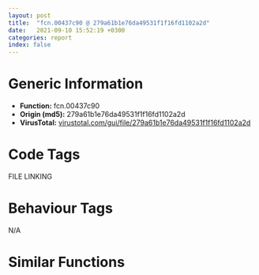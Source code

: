 ```yaml
---
layout: post
title:  "fcn.00437c90 @ 279a61b1e76da49531f1f16fd1102a2d"
date:   2021-09-10 15:52:19 +0300
categories: report
index: false
---
```


# Generic Information
- **Function:** fcn.00437c90
- **Origin (md5):** 279a61b1e76da49531f1f16fd1102a2d
- **VirusTotal:** [virustotal.com/gui/file/279a61b1e76da49531f1f16fd1102a2d][virustotal_ref]

# Code Tags
<span class="tag" id="FILE">FILE</span>
<span class="tag" id="LINKING">LINKING</span>


# Behaviour Tags
<span class="bhv-tag" id="na">N/A</span>

# Similar Functions
<script type="text/javascript" src="https://www.gstatic.com/charts/loader.js"></script>
<script type="text/javascript">

    google.charts.load('current', {'packages':['corechart']});
    google.charts.setOnLoadCallback(drawChart);

    function drawChart() {
    var data = new google.visualization.DataTable();
        data.addColumn('number', 'X');
        data.addColumn('number', 'Y');
        data.addColumn({type: 'string', role: 'tooltip', 'p': {'html': true}});
        data.addColumn({'type': 'string', 'role': 'style'});
        
        data.addRows([
    [1961.1939697265625, 25732.82421875, '<b><a href="/report/fcn.00437c90@279a61b1e76da49531f1f16fd1102a2d">fcn.00437c90</a><br>@279a61b1e76da49531f1f16fd1102a2d</b><br>push ebp<br>mov ebp, esp<br>push 0xffffffffffffffff<br>push 0x4f093b<br>mov eax, dword<br>push eax<br>sub esp, 0x514<br>mov eax, dword[0x53ebd0]<br>xor eax, ebp<br>mov dword[ebp-0x14], eax<br>push eax<br>lea eax, [ebp-0xc]<br>mov dword<br>mov dword[ebp-0x504], 0<br>mov dword[ebp-0x10], 0<br>mov ecx, dword[ebp+8]<br>add ecx, 0xe0<br>call fcn.00403920<br>cmp eax, 2<br>jbe 0x437d57<br>push 0x4fa284<br>push 2<br>mov ecx, dword[ebp+8]<br>add ecx, 0xe0<br>call fcn.00403920<br>sub eax, 2<br>push eax<br>lea eax, [ebp-0x4ac]<br>push eax<br>mov ecx, dword[ebp+8]<br>add ecx, 0xe0<br>call fcn.00413450<br>mov dword[ebp-0x508], eax<br>mov ecx, dword[ebp-0x508]<br>mov dword[ebp-0x50c], ecx<br>mov dword[ebp-4], 0<br>mov edx, dword[ebp-0x504]<br>or edx, 1<br>mov dword[ebp-0x504], edx<br>mov eax, dword[ebp-0x50c]<br>push eax<br>call fcn.0041a4c0<br>add esp, 8<br>movzx ecx, al<br>test ecx, ecx<br>je 0x437d57<br>mov dword[ebp-0x510], 1<br>jmp 0x437d61<br>mov dword[ebp-0x510], 0<br>mov dl, byte[ebp-0x510]<br>mov byte[ebp-0x48d], dl<br>mov dword[ebp-4], 0xffffffff<br>mov eax, dword[ebp-0x504]<br>and eax, 1<br>je 0x437d91<br>and dword[ebp-0x504], 0xfffffffe<br>lea ecx, [ebp-0x4ac]<br>call fcn.00401360<br>movzx ecx, byte[ebp-0x48d]<br>test ecx, ecx<br>je 0x437f5e<br>mov ecx, dword[ebp+8]<br>add ecx, 0xa8<br>call fcn.004013a0<br>push eax<br>lea edx, [ebp-0x440]<br>push edx<br>call fcn.004eae90<br>add esp, 8<br>mov dword[ebp-4], 1<br>xor eax, eax<br>mov word[ebp-0x21c], ax<br>push 0x206<br>push 0<br>lea ecx, [ebp-0x21a]<br>push ecx<br>call fcn.00490b70<br>add esp, 0xc<br>lea edx, [ebp-0x21c]<br>push edx<br>push 0x104<br>call dword[sym.imp.KERNEL32.dll_GetTempPathW]<br>mov ecx, dword[ebp+8]<br>add ecx, 0xe0<br>call fcn.004013a0<br>push eax<br>lea eax, [ebp-0x21c]<br>push eax<br>call dword[sym.imp.SHLWAPI.dll_PathAppendW]<br>lea ecx, [ebp-0x21c]<br>push ecx<br>call dword[sym.imp.SHLWAPI.dll_PathAddBackslashW]<br>push 0<br>lea ecx, [ebp-0x440]<br>call fcn.00402fe0<br>push eax<br>lea edx, [ebp-0x21c]<br>push edx<br>call fcn.00426e10<br>add esp, 0xc<br>xor eax, eax<br>mov word[ebp-0x424], ax<br>push 0x206<br>push 0<br>lea ecx, [ebp-0x422]<br>push ecx<br>call fcn.00490b70<br>add esp, 0xc<br>lea edx, [ebp-0x21c]<br>push edx<br>lea eax, [ebp-0x424]<br>push eax<br>call dword[sym.imp.KERNEL32.dll_lstrcpyW]<br>mov ecx, dword[ebp+8]<br>add ecx, 0xe0<br>call fcn.004013a0<br>push eax<br>lea ecx, [ebp-0x424]<br>push ecx<br>call dword[sym.imp.SHLWAPI.dll_PathAppendW]<br>push str..dll<br>lea edx, [ebp-0x424]<br>push edx<br>call dword[sym.imp.KERNEL32.dll_lstrcatW]<br>lea eax, [ebp-0x424]<br>push eax<br>call dword[sym.imp.SHLWAPI.dll_PathFileExistsW]<br>test eax, eax<br>je 0x437f04<br>lea ecx, [ebp-0x424]<br>push ecx<br>call dword[sym.imp.KERNEL32.dll_LoadLibraryW]<br>mov dword[ebp-0x444], eax<br>cmp dword[ebp-0x444], 0<br>je 0x437ef7<br>push str.Install_7z<br>mov edx, dword[ebp-0x444]<br>push edx<br>call dword[sym.imp.KERNEL32.dll_GetProcAddress]<br>mov dword[ebp-0x448], eax<br>cmp dword[ebp-0x448], 0<br>je 0x437ef7<br>call dword[ebp-0x448]<br>movzx eax, al<br>mov dword[ebp-0x10], eax<br>mov ecx, dword[ebp-0x444]<br>push ecx<br>call dword[sym.imp.KERNEL32.dll_FreeLibrary]<br>lea edx, [ebp-0x440]<br>push edx<br>call fcn.004eb200<br>add esp, 4<br>lea eax, [ebp-0x21c]<br>push eax<br>lea ecx, [ebp-0x4c8]<br>call fcn.004012e0<br>mov byte[ebp-4], 2<br>lea ecx, [ebp-0x4c8]<br>push ecx<br>call fcn.004eab00<br>add esp, 4<br>mov byte[ebp-4], 1<br>lea ecx, [ebp-0x4c8]<br>call fcn.00401360<br>mov dword[ebp-4], 0xffffffff<br>lea ecx, [ebp-0x440]<br>call fcn.00403090<br>jmp 0x438338<br>push 0x4fa2a4<br>mov edx, dword[ebp+0xc]<br>push edx<br>call fcn.0040b0b0<br>add esp, 8<br>movzx eax, al<br>test eax, eax<br>jne 0x437faa<br>push str.bdsrfdll<br>mov ecx, dword[ebp+0xc]<br>push ecx<br>call fcn.0040b0b0<br>add esp, 8<br>movzx edx, al<br>test edx, edx<br>jne 0x437faa<br>push str.baidushurufadll<br>mov eax, dword[ebp+0xc]<br>push eax<br>call fcn.0040b0b0<br>add esp, 8<br>movzx ecx, al<br>test ecx, ecx<br>je 0x43815b<br>mov ecx, dword[ebp+8]<br>add ecx, 0xa8<br>call fcn.004013a0<br>push eax<br>call dword[sym.imp.KERNEL32.dll_LoadLibraryW]<br>mov dword[ebp-0x44c], eax<br>cmp dword[ebp-0x44c], 0<br>je 0x438156<br>push str.CreateSetupObject<br>mov edx, dword[ebp-0x44c]<br>push edx<br>call dword[sym.imp.KERNEL32.dll_GetProcAddress]<br>mov dword[ebp-0x454], eax<br>push str.DestroySetupObject<br>mov eax, dword[ebp-0x44c]<br>push eax<br>call dword[sym.imp.KERNEL32.dll_GetProcAddress]<br>mov dword[ebp-0x450], eax<br>cmp dword[ebp-0x454], 0<br>je 0x438149<br>cmp dword[ebp-0x450], 0<br>je 0x438149<br>push 0<br>call dword[ebp-0x454]<br>mov dword[ebp-0x458], eax<br>lea ecx, [ebp-0x47c]<br>call fcn.0043a4b0<br>mov dword[ebp-4], 3<br>push 0x4fa2f8<br>mov ecx, dword[ebp+8]<br>add ecx, 0xfc<br>push ecx<br>push str._supply_id_:_<br>lea edx, [ebp-0x4e4]<br>push edx<br>call fcn.0042dc90<br>add esp, 0xc<br>mov dword[ebp-0x514], eax<br>mov eax, dword[ebp-0x514]<br>mov dword[ebp-0x518], eax<br>mov byte[ebp-4], 4<br>mov ecx, dword[ebp-0x518]<br>push ecx<br>lea edx, [ebp-0x474]<br>push edx<br>call fcn.0041a4e0<br>add esp, 0xc<br>mov byte[ebp-4], 6<br>lea ecx, [ebp-0x4e4]<br>call fcn.00401360<br>cmp dword[ebp-0x458], 0<br>je 0x438128<br>push 0<br>lea eax, [ebp-0x47c]<br>push eax<br>mov ecx, dword[ebp-0x458]<br>mov edx, dword[ecx]<br>mov eax, dword[ebp-0x458]<br>push eax<br>mov ecx, dword[edx]<br>call ecx<br>lea ecx, [ebp-0x474]<br>call fcn.004013a0<br>push eax<br>mov edx, dword[ebp-0x458]<br>mov eax, dword[edx]<br>mov ecx, dword[ebp-0x458]<br>push ecx<br>mov edx, dword[eax+4]<br>call edx<br>test eax, eax<br>jne 0x43811b<br>push 0xffffffffffffffff<br>mov eax, dword[ebp-0x458]<br>mov ecx, dword[eax]<br>mov edx, dword[ebp-0x458]<br>push edx<br>mov eax, dword[ecx+0xc]<br>call eax<br>push eax<br>call dword[sym.imp.KERNEL32.dll_WaitForSingleObject]<br>lea ecx, [ebp-0x47c]<br>call fcn.0040bb70<br>cmp eax, 2<br>jne 0x43811b<br>mov dword[ebp-0x10], 1<br>mov ecx, dword[ebp-0x458]<br>push ecx<br>call dword[ebp-0x450]<br>mov byte[ebp-4], 3<br>lea ecx, [ebp-0x474]<br>call fcn.00401360<br>mov dword[ebp-4], 0xffffffff<br>lea ecx, [ebp-0x47c]<br>call fcn.0043a4e0<br>mov edx, dword[ebp-0x44c]<br>push edx<br>call dword[sym.imp.KERNEL32.dll_FreeLibrary]<br>jmp 0x438338<br>push str.jzllqdll<br>mov eax, dword[ebp+0xc]<br>push eax<br>call fcn.0040b0b0<br>add esp, 8<br>movzx ecx, al<br>test ecx, ecx<br>je 0x4381d7<br>mov ecx, dword[ebp+8]<br>add ecx, 0xa8<br>call fcn.004013a0<br>push eax<br>call dword[sym.imp.KERNEL32.dll_LoadLibraryW]<br>mov dword[ebp-0x480], eax<br>cmp dword[ebp-0x480], 0<br>je 0x4381c5<br>push str.SetupJuZi<br>mov edx, dword[ebp-0x480]<br>push edx<br>call dword[sym.imp.KERNEL32.dll_GetProcAddress]<br>mov dword[ebp-0x484], eax<br>cmp dword[ebp-0x484], 0<br>je 0x4381c5<br>call dword[ebp-0x484]<br>mov dword[ebp-0x10], 1<br>mov eax, dword[ebp-0x480]<br>push eax<br>call dword[sym.imp.KERNEL32.dll_FreeLibrary]<br>jmp 0x438338<br>push str.dzsdll<br>mov ecx, dword[ebp+0xc]<br>push ecx<br>call fcn.0040b0b0<br>add esp, 8<br>movzx edx, al<br>test edx, edx<br>je 0x438252<br>mov ecx, dword[ebp+8]<br>add ecx, 0xa8<br>call fcn.004013a0<br>push eax<br>call dword[sym.imp.KERNEL32.dll_LoadLibraryW]<br>mov dword[ebp-0x488], eax<br>cmp dword[ebp-0x488], 0<br>je 0x438240<br>push str.SetupDaZhanShen<br>mov eax, dword[ebp-0x488]<br>push eax<br>call dword[sym.imp.KERNEL32.dll_GetProcAddress]<br>mov dword[ebp-0x48c], eax<br>cmp dword[ebp-0x48c], 0<br>je 0x438240<br>call dword[ebp-0x48c]<br>movzx ecx, al<br>mov dword[ebp-0x10], ecx<br>mov edx, dword[ebp-0x488]<br>push edx<br>call dword[sym.imp.KERNEL32.dll_FreeLibrary]<br>jmp 0x438338<br>mov eax, dword[ebp+8]<br>push eax<br>call fcn.00437300<br>add esp, 4<br>test eax, eax<br>je 0x438338<br>mov ecx, dword[ebp+8]<br>push ecx<br>call fcn.00436e30<br>add esp, 4<br>test eax, eax<br>jne 0x4382ff<br>push 0<br>mov ecx, dword[ebp+8]<br>add ecx, 0x120<br>call fcn.004013a0<br>push eax<br>mov ecx, dword[ebp+8]<br>add ecx, 0xa8<br>call fcn.004013a0<br>push eax<br>call fcn.0042c080<br>add esp, 0xc<br>mov dword[ebp-0x10], eax<br>mov ecx, dword[ebp+8]<br>add ecx, 0xa8<br>call fcn.004013a0<br>push eax<br>lea edx, [ebp-0x500]<br>push edx<br>call fcn.004eae90<br>add esp, 8<br>mov dword[ebp-0x51c], eax<br>mov eax, dword[ebp-0x51c]<br>mov dword[ebp-0x520], eax<br>mov dword[ebp-4], 7<br>mov ecx, dword[ebp-0x520]<br>push ecx<br>call fcn.004eb200<br>add esp, 4<br>mov dword[ebp-4], 0xffffffff<br>lea ecx, [ebp-0x500]<br>call fcn.00403090<br>jmp 0x438338<br>mov edx, dword[ebp+8]<br>push edx<br>call fcn.00437090<br>add esp, 4<br>test eax, eax<br>jne 0x438338<br>mov eax, dword[ebp+8]<br>add eax, 0x120<br>push eax<br>mov ecx, dword[ebp+8]<br>add ecx, 0xa8<br>push ecx<br>mov ecx, 0x542740<br>call fcn.004013a0<br>push eax<br>call fcn.0042c1a0<br>add esp, 0xc<br>mov dword[ebp-0x10], eax<br>mov eax, dword[ebp-0x10]<br>mov ecx, dword[ebp-0xc]<br>mov dword<br>pop ecx<br>mov ecx, dword[ebp-0x14]<br>xor ecx, ebp<br>call fcn.00490ace<br>mov esp, ebp<br>pop ebp<br>ret <br><eoc> ', 'point { fill-color: #e0440e; }'],
[-1961.1939697265625, -25732.82421875, '<b><a href="/report/fcn.0044d560@c60344b51fa39a329b92557d24ff7670">fcn.0044d560</a><br>@c60344b51fa39a329b92557d24ff7670</b><br>push ebp<br>mov ebp, esp<br>push 0xffffffffffffffff<br>push 0x5ab293<br>mov eax, dword<br>push eax<br>sub esp, 0x480<br>mov eax, dword[0x5ffcc0]<br>xor eax, ebp<br>mov dword[ebp-0x10], eax<br>push eax<br>lea eax, [ebp-0xc]<br>mov dword<br>mov dword[ebp-0x228], 0<br>lea ecx, [ebp-0x224]<br>call fcn.00421860<br>mov dword[ebp-4], 0<br>lea ecx, [ebp-0x454]<br>call fcn.00421860<br>mov byte[ebp-4], 1<br>lea ecx, [ebp-0x220]<br>call fcn.00421860<br>mov byte[ebp-4], 2<br>lea ecx, [ebp-0x22c]<br>call fcn.00421860<br>mov byte[ebp-4], 3<br>lea ecx, [ebp-0x458]<br>call fcn.00421860<br>mov byte[ebp-4], 4<br>mov dword[ebp-0x440], 0<br>lea eax, [ebp-0x45c]<br>push eax<br>call fcn.0044db50<br>add esp, 4<br>mov dword[ebp-0x470], eax<br>mov ecx, dword[ebp-0x470]<br>mov dword[ebp-0x474], ecx<br>mov byte[ebp-4], 5<br>lea edx, [ebp-0x460]<br>push edx<br>call fcn.0044da50<br>add esp, 4<br>mov dword[ebp-0x478], eax<br>mov eax, dword[ebp-0x478]<br>mov dword[ebp-0x47c], eax<br>mov byte[ebp-4], 6<br>mov ecx, dword[ebp-0x474]<br>mov edx, dword[ecx]<br>push edx<br>mov eax, dword[ebp-0x47c]<br>mov ecx, dword[eax]<br>push ecx<br>push str._s_s.ini<br>lea edx, [ebp-0x224]<br>push edx<br>call fcn.00415100<br>add esp, 0x10<br>mov byte[ebp-4], 5<br>lea ecx, [ebp-0x460]<br>call fcn.00410950<br>mov byte[ebp-4], 4<br>lea ecx, [ebp-0x45c]<br>call fcn.00410950<br>lea ecx, [ebp-0x224]<br>call fcn.00453f10<br>push eax<br>push str.http:__dldir1.qq.com_qqtv_azdk_qlinst.ini<br>call fcn.0044dc40<br>add esp, 8<br>test eax, eax<br>jne 0x44d6a7<br>mov dword[ebp-0x228], 1<br>jmp 0x44d980<br>xor eax, eax<br>mov word[ebp-0x43c], ax<br>push 0x206<br>push 0<br>lea ecx, [ebp-0x43a]<br>push ecx<br>call fcn.0057a180<br>add esp, 0xc<br>xor edx, edx<br>mov word[ebp-0x21c], dx<br>push 0x206<br>push 0<br>lea eax, [ebp-0x21a]<br>push eax<br>call fcn.0057a180<br>add esp, 0xc<br>lea ecx, [ebp-0x224]<br>call fcn.00453f10<br>push eax<br>push 0x104<br>lea ecx, [ebp-0x43c]<br>push ecx<br>push 0x5d26d4<br>push 0x5d272c<br>push str.qlinst<br>call dword[sym.imp.KERNEL32.dll_GetPrivateProfileStringW]<br>mov dword[ebp-0x448], eax<br>lea ecx, [ebp-0x224]<br>call fcn.00453f10<br>push eax<br>push 0x104<br>lea edx, [ebp-0x21c]<br>push edx<br>push 0x5d2744<br>push 0x5d2748<br>push str.qlinst<br>call dword[sym.imp.KERNEL32.dll_GetPrivateProfileStringW]<br>mov dword[ebp-0x450], eax<br>cmp dword[ebp-0x448], 0<br>je 0x44d75d<br>cmp dword[ebp-0x450], 0<br>jne 0x44d76c<br>mov dword[ebp-0x228], 2<br>jmp 0x44d980<br>lea eax, [ebp-0x43c]<br>push eax<br>lea ecx, [ebp-0x454]<br>call fcn.0040f9a0<br>lea ecx, [ebp-0x21c]<br>push ecx<br>lea ecx, [ebp-0x220]<br>call fcn.0040f9a0<br>lea edx, [ebp-0x464]<br>push edx<br>call fcn.0044db50<br>add esp, 4<br>mov dword[ebp-0x480], eax<br>mov eax, dword[ebp-0x480]<br>mov dword[ebp-0x484], eax<br>mov byte[ebp-4], 7<br>lea ecx, [ebp-0x468]<br>push ecx<br>call fcn.0044da50<br>add esp, 4<br>mov dword[ebp-0x488], eax<br>mov edx, dword[ebp-0x488]<br>mov dword[ebp-0x48c], edx<br>mov byte[ebp-4], 8<br>mov eax, dword[ebp-0x484]<br>mov ecx, dword[eax]<br>push ecx<br>mov edx, dword[ebp-0x48c]<br>mov eax, dword[edx]<br>push eax<br>push str._s_s.dll<br>lea ecx, [ebp-0x22c]<br>push ecx<br>call fcn.00415100<br>add esp, 0x10<br>mov byte[ebp-4], 7<br>lea ecx, [ebp-0x468]<br>call fcn.00410950<br>mov byte[ebp-4], 4<br>lea ecx, [ebp-0x464]<br>call fcn.00410950<br>lea ecx, [ebp-0x22c]<br>call fcn.00453f10<br>push eax<br>lea ecx, [ebp-0x454]<br>call fcn.00453f10<br>push eax<br>call fcn.0044dc40<br>add esp, 8<br>test eax, eax<br>jne 0x44d851<br>mov dword[ebp-0x228], 3<br>jmp 0x44d980<br>mov edx, dword[ebp+0xc]<br>push edx<br>mov eax, dword[ebp+8]<br>push eax<br>push str._ProductId:_d__ChannelId:_d<br>lea ecx, [ebp-0x458]<br>push ecx<br>call fcn.00415100<br>add esp, 0x10<br>lea ecx, [ebp-0x22c]<br>call fcn.00453f10<br>push eax<br>call dword[sym.imp.KERNEL32.dll_LoadLibraryW]<br>mov dword[ebp-0x440], eax<br>cmp dword[ebp-0x440], 0<br>jne 0x44d89d<br>mov dword[ebp-0x228], 4<br>jmp 0x44d980<br>push str.CheckFileMd5<br>mov edx, dword[ebp-0x440]<br>push edx<br>call dword[sym.imp.KERNEL32.dll_GetProcAddress]<br>mov dword[ebp-0x444], eax<br>cmp dword[ebp-0x444], 0<br>jne 0x44d8cd<br>mov dword[ebp-0x228], 5<br>jmp 0x44d980<br>lea ecx, [ebp-0x220]<br>call fcn.00453f10<br>push eax<br>lea ecx, [ebp-0x22c]<br>call fcn.00453f10<br>push eax<br>call dword[ebp-0x444]<br>test eax, eax<br>jne 0x44d8fe<br>mov dword[ebp-0x228], 6<br>jmp 0x44d980<br>push str.RunInstall<br>mov eax, dword[ebp-0x440]<br>push eax<br>call dword[sym.imp.KERNEL32.dll_GetProcAddress]<br>mov dword[ebp-0x230], eax<br>cmp dword[ebp-0x230], 0<br>jne 0x44d92b<br>mov dword[ebp-0x228], 7<br>jmp 0x44d980<br>lea ecx, [ebp-0x458]<br>call fcn.00453f10<br>push eax<br>call dword[ebp-0x230]<br>mov dword[ebp-0x44c], eax<br>cmp dword[ebp-0x44c], 1<br>jne 0x44d958<br>mov dword[ebp-0x228], 8<br>jmp 0x44d980<br>cmp dword[ebp-0x44c], 2<br>jne 0x44d96d<br>mov dword[ebp-0x228], 9<br>jmp 0x44d980<br>cmp dword[ebp-0x44c], 3<br>jne 0x44d980<br>mov dword[ebp-0x228], 0xa<br>mov dword[ebp-0x230], 0<br>cmp dword[ebp-0x440], 0<br>je 0x44d9aa<br>mov ecx, dword[ebp-0x440]<br>push ecx<br>call dword[sym.imp.KERNEL32.dll_FreeLibrary]<br>mov dword[ebp-0x440], 0<br>lea ecx, [ebp-0x224]<br>call fcn.00453f10<br>push eax<br>call dword[sym.imp.KERNEL32.dll_DeleteFileW]<br>lea ecx, [ebp-0x22c]<br>call fcn.00453f10<br>push eax<br>call dword[sym.imp.KERNEL32.dll_DeleteFileW]<br>mov edx, dword[ebp-0x228]<br>mov dword[ebp-0x46c], edx<br>mov byte[ebp-4], 3<br>lea ecx, [ebp-0x458]<br>call fcn.00410950<br>mov byte[ebp-4], 2<br>lea ecx, [ebp-0x22c]<br>call fcn.00410950<br>mov byte[ebp-4], 1<br>lea ecx, [ebp-0x220]<br>call fcn.00410950<br>mov byte[ebp-4], 0<br>lea ecx, [ebp-0x454]<br>call fcn.00410950<br>mov dword[ebp-4], 0xffffffff<br>lea ecx, [ebp-0x224]<br>call fcn.00410950<br>mov eax, dword[ebp-0x46c]<br>mov ecx, dword[ebp-0xc]<br>mov dword<br>pop ecx<br>mov ecx, dword[ebp-0x10]<br>xor ecx, ebp<br>call fcn.005713ed<br>mov esp, ebp<br>pop ebp<br>ret <br><eoc> ', 'null'],

        ]);

    var options = {
        title: 'Similarity Plot',
        legend: 'none',
        colors: ['#dedbd9', '#e6693e', '#ec8f6e', '#f3b49f', '#f6c7b6'],
        tooltip: {isHtml: true, trigger: 'both'},
        explorer: {
        actions: ["dragToZoom", "rightClickToReset"],
        },
        chartArea: {
        width: '80%',
        height: '80%'
        },
        width: '100%',
        height: '100%'
    };

    var chart = new google.visualization.ScatterChart(document.getElementById('chart_div'));

    chart.draw(data, options);
    }
    
</script>


<div id="chart_div" style="width: 100%px; height: 100%;"></div>

# Disassembled Code
{% highlight nasm %}

push ebp
mov ebp, esp
push 0xffffffffffffffff
push 0x4f093b
mov eax, dword
push eax
sub esp, 0x514
mov eax, dword[0x53ebd0]
xor eax, ebp
mov dword[ebp-0x14], eax
push eax
lea eax, [ebp-0xc]
mov dword
mov dword[ebp-0x504], 0
mov dword[ebp-0x10], 0
mov ecx, dword[ebp+8]
add ecx, 0xe0
call fcn.00403920
cmp eax, 2
jbe 0x437d57
push 0x4fa284
push 2
mov ecx, dword[ebp+8]
add ecx, 0xe0
call fcn.00403920
sub eax, 2
push eax
lea eax, [ebp-0x4ac]
push eax
mov ecx, dword[ebp+8]
add ecx, 0xe0
call fcn.00413450
mov dword[ebp-0x508], eax
mov ecx, dword[ebp-0x508]
mov dword[ebp-0x50c], ecx
mov dword[ebp-4], 0
mov edx, dword[ebp-0x504]
or edx, 1
mov dword[ebp-0x504], edx
mov eax, dword[ebp-0x50c]
push eax
call fcn.0041a4c0
add esp, 8
movzx ecx, al
test ecx, ecx
je 0x437d57
mov dword[ebp-0x510], 1
jmp 0x437d61
mov dword[ebp-0x510], 0
mov dl, byte[ebp-0x510]
mov byte[ebp-0x48d], dl
mov dword[ebp-4], 0xffffffff
mov eax, dword[ebp-0x504]
and eax, 1
je 0x437d91
and dword[ebp-0x504], 0xfffffffe
lea ecx, [ebp-0x4ac]
call fcn.00401360
movzx ecx, byte[ebp-0x48d]
test ecx, ecx
je 0x437f5e
mov ecx, dword[ebp+8]
add ecx, 0xa8
call fcn.004013a0
push eax
lea edx, [ebp-0x440]
push edx
call fcn.004eae90
add esp, 8
mov dword[ebp-4], 1
xor eax, eax
mov word[ebp-0x21c], ax
push 0x206
push 0
lea ecx, [ebp-0x21a]
push ecx
call fcn.00490b70
add esp, 0xc
lea edx, [ebp-0x21c]
push edx
push 0x104
call dword[sym.imp.KERNEL32.dll_GetTempPathW]
mov ecx, dword[ebp+8]
add ecx, 0xe0
call fcn.004013a0
push eax
lea eax, [ebp-0x21c]
push eax
call dword[sym.imp.SHLWAPI.dll_PathAppendW]
lea ecx, [ebp-0x21c]
push ecx
call dword[sym.imp.SHLWAPI.dll_PathAddBackslashW]
push 0
lea ecx, [ebp-0x440]
call fcn.00402fe0
push eax
lea edx, [ebp-0x21c]
push edx
call fcn.00426e10
add esp, 0xc
xor eax, eax
mov word[ebp-0x424], ax
push 0x206
push 0
lea ecx, [ebp-0x422]
push ecx
call fcn.00490b70
add esp, 0xc
lea edx, [ebp-0x21c]
push edx
lea eax, [ebp-0x424]
push eax
call dword[sym.imp.KERNEL32.dll_lstrcpyW]
mov ecx, dword[ebp+8]
add ecx, 0xe0
call fcn.004013a0
push eax
lea ecx, [ebp-0x424]
push ecx
call dword[sym.imp.SHLWAPI.dll_PathAppendW]
push str..dll
lea edx, [ebp-0x424]
push edx
call dword[sym.imp.KERNEL32.dll_lstrcatW]
lea eax, [ebp-0x424]
push eax
call dword[sym.imp.SHLWAPI.dll_PathFileExistsW]
test eax, eax
je 0x437f04
lea ecx, [ebp-0x424]
push ecx
call dword[sym.imp.KERNEL32.dll_LoadLibraryW]
mov dword[ebp-0x444], eax
cmp dword[ebp-0x444], 0
je 0x437ef7
push str.Install_7z
mov edx, dword[ebp-0x444]
push edx
call dword[sym.imp.KERNEL32.dll_GetProcAddress]
mov dword[ebp-0x448], eax
cmp dword[ebp-0x448], 0
je 0x437ef7
call dword[ebp-0x448]
movzx eax, al
mov dword[ebp-0x10], eax
mov ecx, dword[ebp-0x444]
push ecx
call dword[sym.imp.KERNEL32.dll_FreeLibrary]
lea edx, [ebp-0x440]
push edx
call fcn.004eb200
add esp, 4
lea eax, [ebp-0x21c]
push eax
lea ecx, [ebp-0x4c8]
call fcn.004012e0
mov byte[ebp-4], 2
lea ecx, [ebp-0x4c8]
push ecx
call fcn.004eab00
add esp, 4
mov byte[ebp-4], 1
lea ecx, [ebp-0x4c8]
call fcn.00401360
mov dword[ebp-4], 0xffffffff
lea ecx, [ebp-0x440]
call fcn.00403090
jmp 0x438338
push 0x4fa2a4
mov edx, dword[ebp+0xc]
push edx
call fcn.0040b0b0
add esp, 8
movzx eax, al
test eax, eax
jne 0x437faa
push str.bdsrfdll
mov ecx, dword[ebp+0xc]
push ecx
call fcn.0040b0b0
add esp, 8
movzx edx, al
test edx, edx
jne 0x437faa
push str.baidushurufadll
mov eax, dword[ebp+0xc]
push eax
call fcn.0040b0b0
add esp, 8
movzx ecx, al
test ecx, ecx
je 0x43815b
mov ecx, dword[ebp+8]
add ecx, 0xa8
call fcn.004013a0
push eax
call dword[sym.imp.KERNEL32.dll_LoadLibraryW]
mov dword[ebp-0x44c], eax
cmp dword[ebp-0x44c], 0
je 0x438156
push str.CreateSetupObject
mov edx, dword[ebp-0x44c]
push edx
call dword[sym.imp.KERNEL32.dll_GetProcAddress]
mov dword[ebp-0x454], eax
push str.DestroySetupObject
mov eax, dword[ebp-0x44c]
push eax
call dword[sym.imp.KERNEL32.dll_GetProcAddress]
mov dword[ebp-0x450], eax
cmp dword[ebp-0x454], 0
je 0x438149
cmp dword[ebp-0x450], 0
je 0x438149
push 0
call dword[ebp-0x454]
mov dword[ebp-0x458], eax
lea ecx, [ebp-0x47c]
call fcn.0043a4b0
mov dword[ebp-4], 3
push 0x4fa2f8
mov ecx, dword[ebp+8]
add ecx, 0xfc
push ecx
push str._supply_id_:_
lea edx, [ebp-0x4e4]
push edx
call fcn.0042dc90
add esp, 0xc
mov dword[ebp-0x514], eax
mov eax, dword[ebp-0x514]
mov dword[ebp-0x518], eax
mov byte[ebp-4], 4
mov ecx, dword[ebp-0x518]
push ecx
lea edx, [ebp-0x474]
push edx
call fcn.0041a4e0
add esp, 0xc
mov byte[ebp-4], 6
lea ecx, [ebp-0x4e4]
call fcn.00401360
cmp dword[ebp-0x458], 0
je 0x438128
push 0
lea eax, [ebp-0x47c]
push eax
mov ecx, dword[ebp-0x458]
mov edx, dword[ecx]
mov eax, dword[ebp-0x458]
push eax
mov ecx, dword[edx]
call ecx
lea ecx, [ebp-0x474]
call fcn.004013a0
push eax
mov edx, dword[ebp-0x458]
mov eax, dword[edx]
mov ecx, dword[ebp-0x458]
push ecx
mov edx, dword[eax+4]
call edx
test eax, eax
jne 0x43811b
push 0xffffffffffffffff
mov eax, dword[ebp-0x458]
mov ecx, dword[eax]
mov edx, dword[ebp-0x458]
push edx
mov eax, dword[ecx+0xc]
call eax
push eax
call dword[sym.imp.KERNEL32.dll_WaitForSingleObject]
lea ecx, [ebp-0x47c]
call fcn.0040bb70
cmp eax, 2
jne 0x43811b
mov dword[ebp-0x10], 1
mov ecx, dword[ebp-0x458]
push ecx
call dword[ebp-0x450]
mov byte[ebp-4], 3
lea ecx, [ebp-0x474]
call fcn.00401360
mov dword[ebp-4], 0xffffffff
lea ecx, [ebp-0x47c]
call fcn.0043a4e0
mov edx, dword[ebp-0x44c]
push edx
call dword[sym.imp.KERNEL32.dll_FreeLibrary]
jmp 0x438338
push str.jzllqdll
mov eax, dword[ebp+0xc]
push eax
call fcn.0040b0b0
add esp, 8
movzx ecx, al
test ecx, ecx
je 0x4381d7
mov ecx, dword[ebp+8]
add ecx, 0xa8
call fcn.004013a0
push eax
call dword[sym.imp.KERNEL32.dll_LoadLibraryW]
mov dword[ebp-0x480], eax
cmp dword[ebp-0x480], 0
je 0x4381c5
push str.SetupJuZi
mov edx, dword[ebp-0x480]
push edx
call dword[sym.imp.KERNEL32.dll_GetProcAddress]
mov dword[ebp-0x484], eax
cmp dword[ebp-0x484], 0
je 0x4381c5
call dword[ebp-0x484]
mov dword[ebp-0x10], 1
mov eax, dword[ebp-0x480]
push eax
call dword[sym.imp.KERNEL32.dll_FreeLibrary]
jmp 0x438338
push str.dzsdll
mov ecx, dword[ebp+0xc]
push ecx
call fcn.0040b0b0
add esp, 8
movzx edx, al
test edx, edx
je 0x438252
mov ecx, dword[ebp+8]
add ecx, 0xa8
call fcn.004013a0
push eax
call dword[sym.imp.KERNEL32.dll_LoadLibraryW]
mov dword[ebp-0x488], eax
cmp dword[ebp-0x488], 0
je 0x438240
push str.SetupDaZhanShen
mov eax, dword[ebp-0x488]
push eax
call dword[sym.imp.KERNEL32.dll_GetProcAddress]
mov dword[ebp-0x48c], eax
cmp dword[ebp-0x48c], 0
je 0x438240
call dword[ebp-0x48c]
movzx ecx, al
mov dword[ebp-0x10], ecx
mov edx, dword[ebp-0x488]
push edx
call dword[sym.imp.KERNEL32.dll_FreeLibrary]
jmp 0x438338
mov eax, dword[ebp+8]
push eax
call fcn.00437300
add esp, 4
test eax, eax
je 0x438338
mov ecx, dword[ebp+8]
push ecx
call fcn.00436e30
add esp, 4
test eax, eax
jne 0x4382ff
push 0
mov ecx, dword[ebp+8]
add ecx, 0x120
call fcn.004013a0
push eax
mov ecx, dword[ebp+8]
add ecx, 0xa8
call fcn.004013a0
push eax
call fcn.0042c080
add esp, 0xc
mov dword[ebp-0x10], eax
mov ecx, dword[ebp+8]
add ecx, 0xa8
call fcn.004013a0
push eax
lea edx, [ebp-0x500]
push edx
call fcn.004eae90
add esp, 8
mov dword[ebp-0x51c], eax
mov eax, dword[ebp-0x51c]
mov dword[ebp-0x520], eax
mov dword[ebp-4], 7
mov ecx, dword[ebp-0x520]
push ecx
call fcn.004eb200
add esp, 4
mov dword[ebp-4], 0xffffffff
lea ecx, [ebp-0x500]
call fcn.00403090
jmp 0x438338
mov edx, dword[ebp+8]
push edx
call fcn.00437090
add esp, 4
test eax, eax
jne 0x438338
mov eax, dword[ebp+8]
add eax, 0x120
push eax
mov ecx, dword[ebp+8]
add ecx, 0xa8
push ecx
mov ecx, 0x542740
call fcn.004013a0
push eax
call fcn.0042c1a0
add esp, 0xc
mov dword[ebp-0x10], eax
mov eax, dword[ebp-0x10]
mov ecx, dword[ebp-0xc]
mov dword
pop ecx
mov ecx, dword[ebp-0x14]
xor ecx, ebp
call fcn.00490ace
mov esp, ebp
pop ebp
ret

{% endhighlight %}

[virustotal_ref]: https://www.virustotal.com/gui/file/279a61b1e76da49531f1f16fd1102a2d